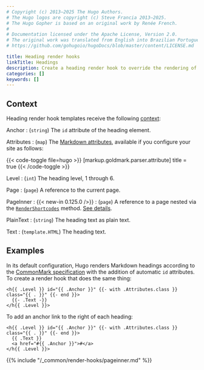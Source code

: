 ```yaml
---
# Copyright (c) 2013–2025 The Hugo Authors.
# The Hugo logos are copyright (c) Steve Francia 2013–2025.
# The Hugo Gopher is based on an original work by Renée French.
#
# Documentation licensed under the Apache License, Version 2.0.
# The original work was translated from English into Brazilian Portuguese.
# https://github.com/gohugoio/hugoDocs/blob/master/content/LICENSE.md

title: Heading render hooks
linkTitle: Headings
description: Create a heading render hook to override the rendering of Markdown headings to HTML.
categories: []
keywords: []
---
```


## Context

Heading render hook templates receive the following [context](g):

Anchor
: (`string`) The `id` attribute of the heading element.

Attributes
: (`map`) The [Markdown attributes], available if you configure your site as follows:

  {{< code-toggle file=hugo >}}
  [markup.goldmark.parser.attribute]
  title = true
  {{< /code-toggle >}}

Level
: (`int`) The heading level, 1 through 6.

Page
: (`page`) A reference to the current page.

PageInner
: {{< new-in 0.125.0 />}}
: (`page`) A reference to a page nested via the [`RenderShortcodes`] method. [See details](#pageinner-details).

PlainText
: (`string`) The heading text as plain text.

Text
: (`template.HTML`) The heading text.

[Markdown attributes]: /content-management/markdown-attributes/
[`RenderShortcodes`]: /methods/page/rendershortcodes

## Examples

In its default configuration, Hugo renders Markdown headings according to the [CommonMark specification] with the addition of automatic `id` attributes. To create a render hook that does the same thing:

[CommonMark specification]: https://spec.commonmark.org/current/

```go-html-template {file="layouts/_default/_markup/render-heading.html" copy=true}
<h{{ .Level }} id="{{ .Anchor }}" {{- with .Attributes.class }} class="{{ . }}" {{- end }}>
  {{- .Text -}}
</h{{ .Level }}>
```

To add an anchor link to the right of each heading:

```go-html-template {file="layouts/_default/_markup/render-heading.html" copy=true}
<h{{ .Level }} id="{{ .Anchor }}" {{- with .Attributes.class }} class="{{ . }}" {{- end }}>
  {{ .Text }}
  <a href="#{{ .Anchor }}">#</a>
</h{{ .Level }}>
```

{{% include "/_common/render-hooks/pageinner.md" %}}
